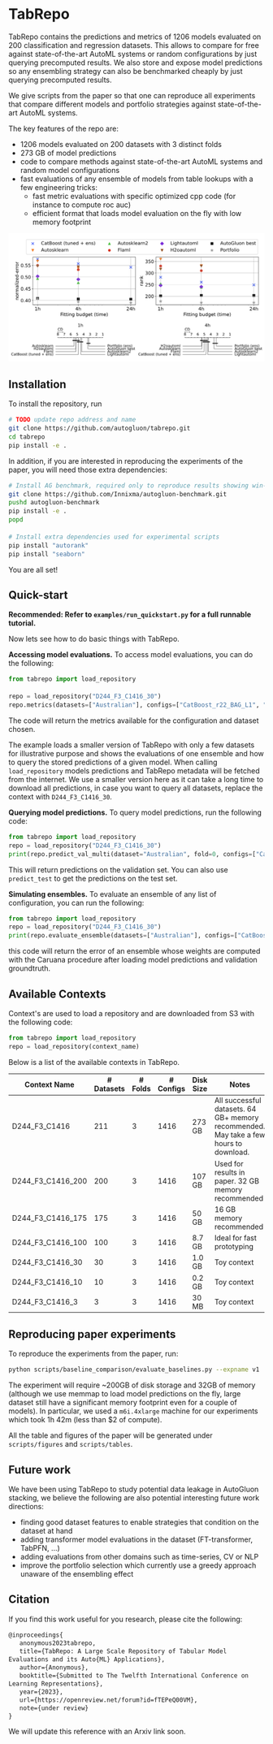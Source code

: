 # TabRepo

TabRepo contains the predictions and metrics of 1206 models evaluated on 200 classification and regression datasets. 
This allows to compare for free against state-of-the-art AutoML systems or random configurations by just querying 
precomputed results. We also store and expose model predictions so any ensembling strategy can also be benchmarked 
cheaply by just querying precomputed results.

We give scripts from the paper so that one can reproduce all experiments that compare different models and portfolio
strategies against state-of-the-art AutoML systems.

The key features of the repo are:
* 1206 models evaluated on 200 datasets with 3 distinct folds
* 273 GB of model predictions
* code to compare methods against state-of-the-art AutoML systems and random model configurations
* fast evaluations of any ensemble of models from table lookups with a few engineering tricks:
  * fast metric evaluations with specific optimized cpp code (for instance to compute roc auc)
  * efficient format that loads model evaluation on the fly with low memory footprint

![paper-figure.png](data/paper-figure.png)

 
## Installation

To install the repository, run

```bash
# TODO update repo address and name
git clone https://github.com/autogluon/tabrepo.git
cd tabrepo  
pip install -e .
```

In addition, if you are interested in reproducing the experiments of the paper, you will need those extra dependencies:

```bash
# Install AG benchmark, required only to reproduce results showing win-rate tables
git clone https://github.com/Innixma/autogluon-benchmark.git
pushd autogluon-benchmark
pip install -e .
popd

# Install extra dependencies used for experimental scripts
pip install "autorank"
pip install "seaborn"
```

You are all set!

## Quick-start

**Recommended: Refer to `examples/run_quickstart.py` for a full runnable tutorial.**

Now lets see how to do basic things with TabRepo.

**Accessing model evaluations.** To access model evaluations, you can do the following:

```python
from tabrepo import load_repository

repo = load_repository("D244_F3_C1416_30")
repo.metrics(datasets=["Australian"], configs=["CatBoost_r22_BAG_L1", "RandomForest_r12_BAG_L1"])
```

The code will return the metrics available for the configuration and dataset chosen. 

The example loads a smaller version of TabRepo with only a few datasets for illustrative purpose and shows
the evaluations of one ensemble and how to query the stored predictions of a given model.
When calling `load_repository` models predictions and TabRepo metadata will be fetched from the internet. We use a smaller version 
here as it can take a long time to download all predictions, in case you want to query all datasets, replace the context
with `D244_F3_C1416_30`.


**Querying model predictions.**
To query model predictions, run the following code:
```python
from tabrepo import load_repository
repo = load_repository("D244_F3_C1416_30")
print(repo.predict_val_multi(dataset="Australian", fold=0, configs=["CatBoost_r22_BAG_L1", "RandomForest_r12_BAG_L1"]))
```

This will return predictions on the validation set. 
You can also use `predict_test` to get the predictions on the test set.

**Simulating ensembles.**
To evaluate an ensemble of any list of configuration, you can run the following:
```python
from tabrepo import load_repository
repo = load_repository("D244_F3_C1416_30")
print(repo.evaluate_ensemble(datasets=["Australian"], configs=["CatBoost_r22_BAG_L1", "RandomForest_r12_BAG_L1"]))
```

this code will return the error of an ensemble whose weights are computed with the Caruana procedure after loading model
predictions and validation groundtruth.

## Available Contexts

Context's are used to load a repository and are downloaded from S3 with the following code:

```python
from tabrepo import load_repository
repo = load_repository(context_name)
```

Below is a list of the available contexts in TabRepo.

| Context Name      | # Datasets | # Folds | # Configs | Disk Size | Notes                                                                                 |
|-------------------|------------|---------|-----------|-----------|---------------------------------------------------------------------------------------|
| D244_F3_C1416     | 211        | 3       | 1416      | 273 GB    | All successful datasets. 64 GB+ memory recommended. May take a few hours to download. |
| D244_F3_C1416_200 | 200        | 3       | 1416      | 107 GB    | Used for results in paper. 32 GB memory recommended                                   |
| D244_F3_C1416_175 | 175        | 3       | 1416      | 50 GB     | 16 GB memory recommended                                                              |
| D244_F3_C1416_100 | 100        | 3       | 1416      | 8.7 GB    | Ideal for fast prototyping                                                            |
| D244_F3_C1416_30  | 30         | 3       | 1416      | 1.0 GB    | Toy context                                                                           |
| D244_F3_C1416_10  | 10         | 3       | 1416      | 0.2 GB    | Toy context                                                                           |
| D244_F3_C1416_3   | 3          | 3       | 1416      | 30 MB     | Toy context                                                                           |


## Reproducing paper experiments

To reproduce the experiments from the paper, run:

```bash
python scripts/baseline_comparison/evaluate_baselines.py --expname v1
```

The experiment will require ~200GB of disk storage and 32GB of memory (although we use memmap to load model predictions
on the fly, large dataset still have a significant memory footprint even for a couple of models). In particular, we
used a `m6i.4xlarge` machine for our experiments which took 1h 42m (less than $2 of compute).

All the table and figures of the paper will be generated under `scripts/figures` and `scripts/tables`.

## Future work

We have been using TabRepo to study potential data leakage in AutoGluon stacking, we believe the following are also 
potential interesting future work directions:

* finding good dataset features to enable strategies that condition on the dataset at hand
* adding transformer model evaluations in the dataset (FT-transformer, TabPFN, ...)
* adding evaluations from other domains such as time-series, CV or NLP
* improve the portfolio selection which currently use a greedy approach unaware of the ensembling effect

## Citation

If you find this work useful for you research, please cite the following:
```
@inproceedings{
   anonymous2023tabrepo,
   title={TabRepo: A Large Scale Repository of Tabular Model Evaluations and its Auto{ML} Applications},
   author={Anonymous},
   booktitle={Submitted to The Twelfth International Conference on Learning Representations},
   year={2023},
   url={https://openreview.net/forum?id=fTEPeQ00VM},
   note={under review}
}
```

We will update this reference with an Arxiv link soon.
